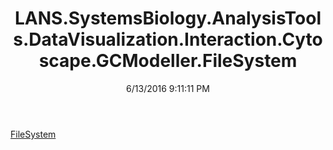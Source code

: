 ﻿---
title: LANS.SystemsBiology.AnalysisTools.DataVisualization.Interaction.Cytoscape.GCModeller.FileSystem
date: 6/13/2016 9:11:11 PM
---

[FileSystem](T-LANS.SystemsBiology.AnalysisTools.DataVisualization.Interaction.Cytoscape.GCModeller.FileSystem.FileSystem.html)
